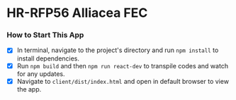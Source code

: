 # HR-RFP56 Alliacea FEC

### How to Start This App
- [x] In terminal, navigate to the project's directory and run `npm install` to install dependencies.
- [x] Run `npm build` and then `npm run react-dev` to transpile codes and watch for any updates.
- [x] Navigate to `client/dist/index.html` and open in default browser to view the app.
